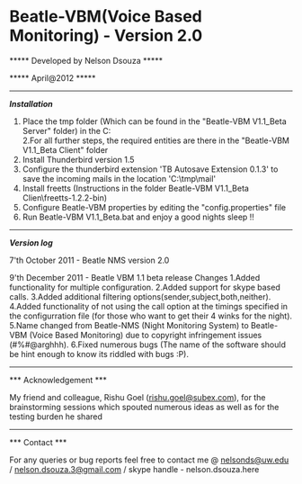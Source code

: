 # Beatle-VBM(Voice Based Monitoring) - Version 2.0

***** Developed by Nelson Dsouza *****

***** April@2012 *****
___________________________________________________________________________

***Installation***

1. Place the tmp folder (Which can be found in the "Beatle-VBM V1.1_Beta Server" folder) in the C:\
2.For all further steps, the required entities are there in the "Beatle-VBM V1.1_Beta Client" folder
3. Install Thunderbird version 1.5 
4. Configure the thunderbird extension 'TB Autosave Extension 0.1.3' to save the incoming mails in the location 'C:\tmp\mail\'
5. Install freetts (Instructions in the folder Beatle-VBM V1.1_Beta Clien\freetts-1.2.2-bin)
6. Configure Beatle-VBM properties by editing the "config.properties" file
7. Run Beatle-VBM V1.1_Beta.bat and enjoy a good nights sleep !!

___________________________________________________________________________

***Version log***

7'th October 2011 - Beatle NMS version 2.0

9'th December 2011 - Beatle VBM 1.1 beta release
Changes
1.Added functionality for multiple configuration.
2.Added support for skype based calls.
3.Added additional filtering options(sender,subject,both,neither).
4.Added functionality of not using the call option at the timings specified in the configurration file (for those who want to get their 4 winks for the night).
5.Name changed from Beatle-NMS (Night Monitoring System) to Beatle-VBM (Voice Based Monitoring) due to copyright infringement issues (#%#@arghhh).
6.Fixed numerous bugs (The name of the software should be hint enough to know its riddled with bugs :P).

___________________________________________________________________________

*** Acknowledgement ***

My friend and colleague, Rishu Goel (rishu.goel@subex.com), for the brainstorming sessions which spouted numerous ideas as well as for the testing burden he shared 

___________________________________________________________________________

*** Contact ***

For any queries or bug reports feel free to contact me @
nelsonds@uw.edu / nelson.dsouza.3@gmail.com / skype handle - nelson.dsouza.here
